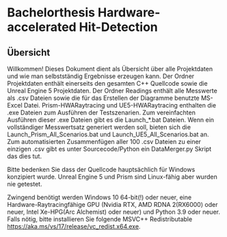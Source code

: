 # Bachelorthesis Hardware-accelerated Hit-Detection

## Übersicht
Willkommen! Dieses Dokument dient als Übersicht über alle Projektdaten und wie man selbstständig Ergebnisse erzeugen kann.
Der Ordner Projektdaten enthält einerseits den gesamten C++ Quellcode sowie die Unreal Engine 5 Projektdaten. Der Ordner Readings enthält alle Messwerte als .csv Dateien sowie die für das Erstellen der Diagramme benutzte MS-Excel Datei. Prism-HWARaytracing und UE5-HWARaytracing enthalten die .exe Dateien zum Ausführen der Testszenarien. Zum vereinfachten Ausführen dieser .exe Dateien gibt es die Launch_*.bat Dateien. Wenn ein vollständiger Messwertsatz generiert werden soll, bieten sich die Launch_Prism_All_Scenarios.bat und Launch_UE5_All_Scenarios.bat an. Zum automatisierten Zusammenfügen aller 100 .csv Dateien zu einer einzigen .csv gibt es unter Sourcecode/Python ein DataMerger.py Skript das dies tut.

Bitte bedenken Sie dass der Quellcode hauptsächlich für Windows konzipiert wurde. Unreal Engine 5 und Prism sind Linux-fähig aber wurden nie getestet.

Zwingend benötigt werden Windows 10 64-bit(!) oder neuer, eine Hardware-Raytracingfähige GPU (Nvidia RTX, AMD RDNA 2(RX6000) oder neuer, Intel Xe-HPG(Arc Alchemist) oder neuer) und Python 3.9 oder neuer. Falls nötig, bitte installieren Sie folgende MSVC++ Redistributable https://aka.ms/vs/17/release/vc_redist.x64.exe.